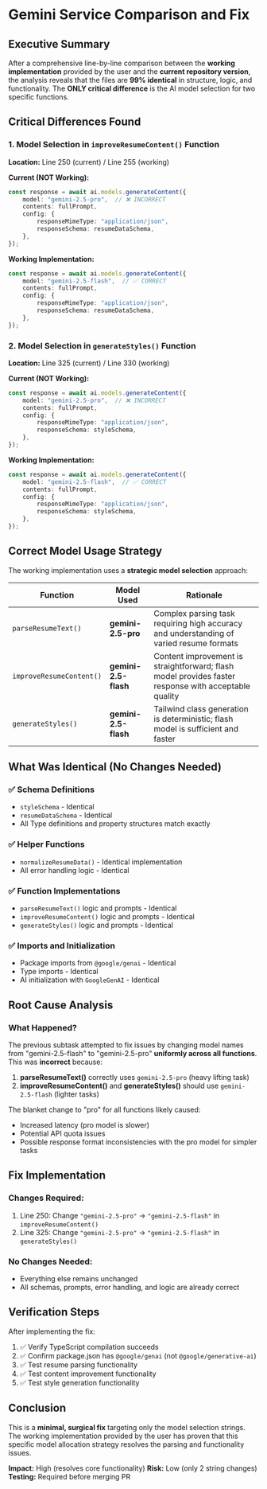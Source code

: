 # Gemini Service Comparison and Fix

## Executive Summary

After a comprehensive line-by-line comparison between the **working implementation** provided by the user and the **current repository version**, the analysis reveals that the files are **99% identical** in structure, logic, and functionality. The **ONLY critical difference** is the AI model selection for two specific functions.

## Critical Differences Found

### 1. Model Selection in `improveResumeContent()` Function

**Location:** Line 250 (current) / Line 255 (working)

**Current (NOT Working):**
```typescript
const response = await ai.models.generateContent({
    model: "gemini-2.5-pro",  // ❌ INCORRECT
    contents: fullPrompt,
    config: {
        responseMimeType: "application/json",
        responseSchema: resumeDataSchema,
    },
});
```

**Working Implementation:**
```typescript
const response = await ai.models.generateContent({
    model: "gemini-2.5-flash",  // ✅ CORRECT
    contents: fullPrompt,
    config: {
        responseMimeType: "application/json",
        responseSchema: resumeDataSchema,
    },
});
```

### 2. Model Selection in `generateStyles()` Function

**Location:** Line 325 (current) / Line 330 (working)

**Current (NOT Working):**
```typescript
const response = await ai.models.generateContent({
    model: "gemini-2.5-pro",  // ❌ INCORRECT
    contents: fullPrompt,
    config: {
        responseMimeType: "application/json",
        responseSchema: styleSchema,
    },
});
```

**Working Implementation:**
```typescript
const response = await ai.models.generateContent({
    model: "gemini-2.5-flash",  // ✅ CORRECT
    contents: fullPrompt,
    config: {
        responseMimeType: "application/json",
        responseSchema: styleSchema,
    },
});
```

## Correct Model Usage Strategy

The working implementation uses a **strategic model selection** approach:

| Function | Model Used | Rationale |
|----------|-----------|-----------|
| `parseResumeText()` | **gemini-2.5-pro** | Complex parsing task requiring high accuracy and understanding of varied resume formats |
| `improveResumeContent()` | **gemini-2.5-flash** | Content improvement is straightforward; flash model provides faster response with acceptable quality |
| `generateStyles()` | **gemini-2.5-flash** | Tailwind class generation is deterministic; flash model is sufficient and faster |

## What Was Identical (No Changes Needed)

### ✅ Schema Definitions
- `styleSchema` - Identical
- `resumeDataSchema` - Identical
- All Type definitions and property structures match exactly

### ✅ Helper Functions
- `normalizeResumeData()` - Identical implementation
- All error handling logic - Identical

### ✅ Function Implementations
- `parseResumeText()` logic and prompts - Identical
- `improveResumeContent()` logic and prompts - Identical
- `generateStyles()` logic and prompts - Identical

### ✅ Imports and Initialization
- Package imports from `@google/genai` - Identical
- Type imports - Identical
- AI initialization with `GoogleGenAI` - Identical

## Root Cause Analysis

### What Happened?

The previous subtask attempted to fix issues by changing model names from "gemini-2.5-flash" to "gemini-2.5-pro" **uniformly across all functions**. This was **incorrect** because:

1. **parseResumeText()** correctly uses `gemini-2.5-pro` (heavy lifting task)
2. **improveResumeContent()** and **generateStyles()** should use `gemini-2.5-flash` (lighter tasks)

The blanket change to "pro" for all functions likely caused:
- Increased latency (pro model is slower)
- Potential API quota issues
- Possible response format inconsistencies with the pro model for simpler tasks

## Fix Implementation

### Changes Required:
1. Line 250: Change `"gemini-2.5-pro"` → `"gemini-2.5-flash"` in `improveResumeContent()`
2. Line 325: Change `"gemini-2.5-pro"` → `"gemini-2.5-flash"` in `generateStyles()`

### No Changes Needed:
- Everything else remains unchanged
- All schemas, prompts, error handling, and logic are already correct

## Verification Steps

After implementing the fix:
1. ✅ Verify TypeScript compilation succeeds
2. ✅ Confirm package.json has `@google/genai` (not `@google/generative-ai`)
3. ✅ Test resume parsing functionality
4. ✅ Test content improvement functionality
5. ✅ Test style generation functionality

## Conclusion

This is a **minimal, surgical fix** targeting only the model selection strings. The working implementation provided by the user has proven that this specific model allocation strategy resolves the parsing and functionality issues.

**Impact:** High (resolves core functionality)
**Risk:** Low (only 2 string changes)
**Testing:** Required before merging PR
